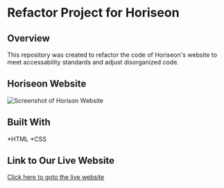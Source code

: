 # Refactor Project for Horiseon

## Overview
This repository was created to refactor the code of Horiseon's website to meet accessability standards and adjust disorganized code.

## Horiseon Website
![Screenshot of Horison Website](https://github.com/Vivvec/Refactor-Project-Horiseon/blob/main/assets/images/screencapture.png)

## Built With
*HTML
*CSS

## Link to Our Live Website
[Click here to goto the live website](https://vivvec.github.io/Refactor-Project-Horiseon/)

